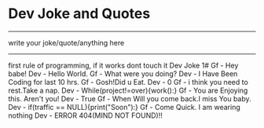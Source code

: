 # Dev Joke and Quotes 

***

write your joke/quote/anything here
***
first rule of programming,
if it works dont touch it
Dev Joke 1#
Gf - Hey babe!
Dev - Hello World.
Gf - What were you doing?
Dev - I Have Been Coding for last 10 hrs.
Gf - Gosh!Did u Eat.
Dev - 0
Gf - i think you need to rest.Take a nap.
Dev - While(project!=over){work():}
Gf - You are Enjoying this. Aren't you!
Dev - True
Gf - When Will you come back.I miss You baby.
Dev - if(traffic == NULL){print("Soon"):}
Gf - Come Quick. I am wearing nothing
Dev - ERROR 404(MIND NOT FOUND)!!
